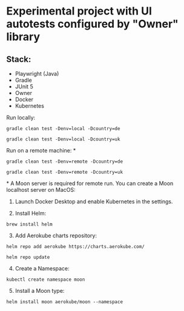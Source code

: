 # Experimental project with UI autotests configured by "Owner" library

## Stack: 
- Playwright (Java)
- Gradle
- JUnit 5
- Owner
- Docker
- Kubernetes

Run locally:
```
gradle clean test -Denv=local -Dcountry=de
```
```
gradle clean test -Denv=local -Dcountry=uk
```

Run on a remote machine: &#42;

```
gradle clean test -Denv=remote -Dcountry=de
```
```
gradle clean test -Denv=remote -Dcountry=uk
```

&#42; A Moon server is required for remote run. You can create a Moon localhost server on MacOS:

1. Launch Docker Desktop and enable Kubernetes in the settings.

2. Install Helm:
```
brew install helm
```

3. Add Aerokube charts repository:
```
helm repo add aerokube https://charts.aerokube.com/
```
```
helm repo update
```

4. Create a Namespace:
```
kubectl create namespace moon
```

5. Install a Moon type:
```
helm install moon aerokube/moon --namespace
```
